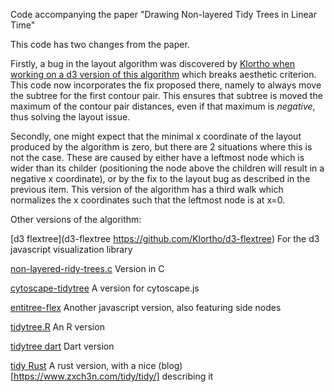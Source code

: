 Code accompanying the paper "Drawing Non-layered Tidy Trees in Linear Time"

This code has two changes from the paper.

Firstly, a bug in the layout algorithm was discovered by [Klortho when working on a d3 version of this algorithm](https://github.com/Klortho/d3-flextree/issues/1) which breaks aesthetic criterion. This code now incorporates the fix proposed there, namely to always move the subtree for the first contour pair. This ensures that subtree is moved the maximum of the contour pair distances, even if that maximum is *negative*, thus solving the layout issue.

Secondly, one might expect that the minimal x coordinate of the layout produced by the algorithm is zero, but there are 2 situations where this is not the case. These are caused by either have a leftmost node which is wider than its childer (positioning the node above the children will result in a negative x coordinate), or by the fix to the layout bug as described in the previous item. This version of the algorithm has a third walk which normalizes the x coordinates such that the leftmost node is at x=0.

Other versions of the algorithm:

[d3 flextree](d3-flextree https://github.com/Klortho/d3-flextree) For the d3 javascript visualization library

[non-layered-ridy-trees.c](https://github.com/massimo-nocentini/non-layered-tidy-trees.c) Version in C

[cytoscape-tidytree](https://github.com/chuckzel/cytoscape-tidytree) A version for cytoscape.js

[entitree-flex](https://github.com/codeledge/entitree-flex) Another javascript version, also featuring side nodes

[tidytree.R](https://github.com/damiendevienne/non-layered-tidy-trees) An R version

[tidytree dart](https://github.com/teodorov/ploeg_tree_layout) Dart version

[tidy Rust](https://github.com/zxch3n/tidy) A rust version, with a nice (blog)[https://www.zxch3n.com/tidy/tidy/] describing it


